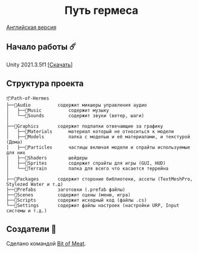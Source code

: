 <h1 align="center">Путь гермеса</h1>

[Английская версия](README.md)

## Начало работы ☄️
Unity 2021.3.5f1 [[Скачать](https://unity3d.com/ru/unity/whats-new/2021.3.5)]

## Структура проекта
```
📦Path-of-Hermes
├──📂Audio          содержит микшеры управления аудио
│   ├──📂Music          содержит музыку
│   └──📂Sounds         содержит звуки (ветер, шаги)
│
├──📂Graphics       содержит подпапки отвечающие за графику
│   ├──📂Materials      материал который не относиться к модели
│   ├──📂Models         папка с моделью и её материалами, и текстурой (Дома)
│   ├──📂Particles      частицы включая модели и спрайты используемые для них
│   ├──📂Shaders        шейдеры
│   ├──📂Sprites        содержит спрайты для игры (GUI, HUD)
│   └──📂Terrain        папка для всего что касается террейна
│
├──📂Packages       содержит стороние библиотеки, ассеты (TextMeshPro, Stylezed Water и т.д)
├──📂Prefabs        заготовки (.prefab файлы)
├──📂Scenes         содержит сцены (меню, игра)
├──📂Scripts        содержит исходный код (файлы .cs)
└──📂Settings       содержит файлы настроек (настройки URP, Input системы и т.д.)
```

## Создатели 💖
Сделано командой [Bit of Meat](https://github.com/Bit-of-Meat).
